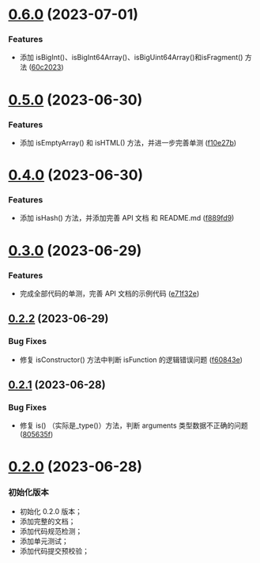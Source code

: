 # [0.6.0](https://github.com/yaohaixiao/types.js/compare/0.5.0...0.6.0) (2023-07-01)


### Features

* 添加 isBigInt()、isBigInt64Array()、isBigUint64Array()和isFragment() 方法 ([60c2023](https://github.com/yaohaixiao/types.js/commit/60c2023220742330df0a30e527e4ea273dee150e))



# [0.5.0](https://github.com/yaohaixiao/types.js/compare/0.4.0...0.5.0) (2023-06-30)


### Features

* 添加 isEmptyArray() 和 isHTML() 方法，并进一步完善单测 ([f10e27b](https://github.com/yaohaixiao/types.js/commit/f10e27b21ec2b509a684e464f67113fc8e1cede2))



# [0.4.0](https://github.com/yaohaixiao/types.js/compare/0.3.0...0.4.0) (2023-06-30)


### Features

* 添加 isHash() 方法，并添加完善 API 文档 和 README.md ([f889fd9](https://github.com/yaohaixiao/types.js/commit/f889fd9a17db5f850f51ad1090f0c74e2676a893))



# [0.3.0](https://github.com/yaohaixiao/types.js/compare/0.2.2...0.3.0) (2023-06-29)


### Features

* 完成全部代码的单测，完善 API 文档的示例代码 ([e71f32e](https://github.com/yaohaixiao/types.js/commit/e71f32ea7b83639d1fd16001f762047fdd5eb28d))



## [0.2.2](https://github.com/yaohaixiao/types.js/compare/0.2.1...0.2.2) (2023-06-29)


### Bug Fixes

* 修复 isConstructor() 方法中判断 isFunction 的逻辑错误问题 ([f60843e](https://github.com/yaohaixiao/types.js/commit/f60843e62e627462d0ad86248d4e2a8fb87d2f06))



## [0.2.1](https://github.com/yaohaixiao/types.js/compare/0.2.0...0.2.1) (2023-06-28)


### Bug Fixes

* 修复 is() （实际是_type()）方法，判断 arguments 类型数据不正确的问题 ([805635f](https://github.com/yaohaixiao/types.js/commit/805635fb5394a2046446552491ccfa7925a329a9))



# [0.2.0](https://github.com/yaohaixiao/types.js/compare/0.1.0...0.2.0) (2023-06-28)

### 初始化版本

- 初始化 0.2.0 版本；
- 添加完整的文档；
- 添加代码规范检测；
- 添加单元测试；
- 添加代码提交预校验；
